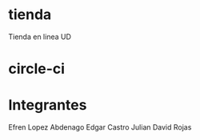 # tienda
Tienda en linea UD

# circle-ci

# Integrantes

Efren Lopez Abdenago
Edgar Castro
Julian David Rojas


